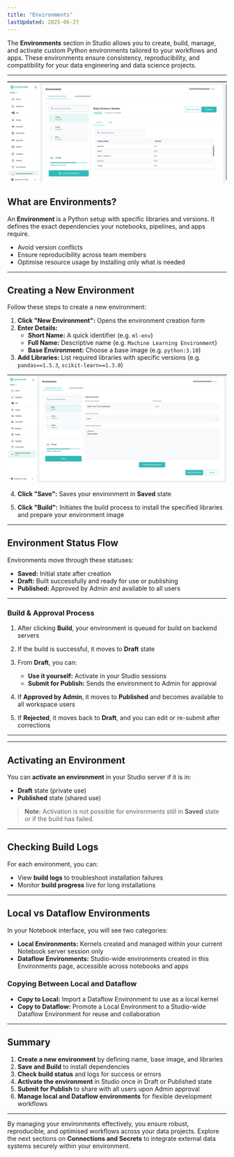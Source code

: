 ```yaml
---
title: "Environments"
lastUpdated: 2025-06-27
---
```



The **Environments** section in Studio allows you to create, build, manage, and activate custom Python environments tailored to your workflows and apps. These environments ensure consistency, reproducibility, and compatibility for your data engineering and data science projects.

---
![Environment Status Flow](../../../../assets/workspace/studio/environment.png)

##  What are Environments?

An **Environment** is a Python setup with specific libraries and versions. It defines the exact dependencies your notebooks, pipelines, and apps require.

- Avoid version conflicts  
- Ensure reproducibility across team members  
- Optimise resource usage by installing only what is needed

---


## Creating a New Environment

Follow these steps to create a new environment:

1. **Click "New Environment":** Opens the environment creation form  
2. **Enter Details:**  
   - **Short Name:** A quick identifier (e.g. `ml-env`)  
   - **Full Name:** Descriptive name (e.g. `Machine Learning Environment`)  
   - **Base Environment:** Choose a base image (e.g. `python:3.10`)  
3. **Add Libraries:** List required libraries with specific versions (e.g. `pandas==1.5.3`, `scikit-learn==1.3.0`)

![Environment Status Flow](../../../../assets/workspace/studio/env-creation.png)


4. **Click "Save":** Saves your environment in **Saved** state

5. **Click "Build":** Initiates the build process to install the specified libraries and prepare your environment image

---

##  Environment Status Flow

Environments move through these statuses:

- **Saved:** Initial state after creation  
- **Draft:** Built successfully and ready for use or publishing  
- **Published:** Approved by Admin and available to all users  

---

###  **Build & Approval Process**

1. After clicking **Build**, your environment is queued for build on backend servers  
2. If the build is successful, it moves to **Draft** state  
3. From **Draft**, you can:

   - **Use it yourself:** Activate in your Studio sessions  
   - **Submit for Publish:** Sends the environment to Admin for approval

4. If **Approved by Admin**, it moves to **Published** and becomes available to all workspace users  
5. If **Rejected**, it moves back to **Draft**, and you can edit or re-submit after corrections

---

---

## Activating an Environment

You can **activate an environment** in your Studio server if it is in:

- **Draft** state (private use)  
- **Published** state (shared use)

>  **Note:** Activation is not possible for environments still in **Saved** state or if the build has failed.

---

## Checking Build Logs

For each environment, you can:

- View **build logs** to troubleshoot installation failures  
- Monitor **build progress** live for long installations

---

## Local vs Dataflow Environments

In your Notebook interface, you will see two categories:

- **Local Environments:** Kernels created and managed within your current Notebook server session only  
- **Dataflow Environments:** Studio-wide environments created in this Environments page, accessible across notebooks and apps

### Copying Between Local and Dataflow

- **Copy to Local:** Import a Dataflow Environment to use as a local kernel  
- **Copy to Dataflow:** Promote a Local Environment to a Studio-wide Dataflow Environment for reuse and collaboration

---

##  Summary

1. **Create a new environment** by defining name, base image, and libraries  
2. **Save and Build** to install dependencies  
3. **Check build status** and logs for success or errors  
4. **Activate the environment** in Studio once in Draft or Published state  
5. **Submit for Publish** to share with all users upon Admin approval  
6. **Manage local and Dataflow environments** for flexible development workflows

---

By managing your environments effectively, you ensure robust, reproducible, and optimised workflows across your data projects. Explore the next sections on **Connections and Secrets** to integrate external data systems securely within your environment.
